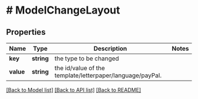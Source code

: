 # # ModelChangeLayout

## Properties

Name | Type | Description | Notes
------------ | ------------- | ------------- | -------------
**key** | **string** | the type to be changed |
**value** | **string** | the id/value of the template/letterpaper/language/payPal. |

[[Back to Model list]](../../README.md#models) [[Back to API list]](../../README.md#endpoints) [[Back to README]](../../README.md)
